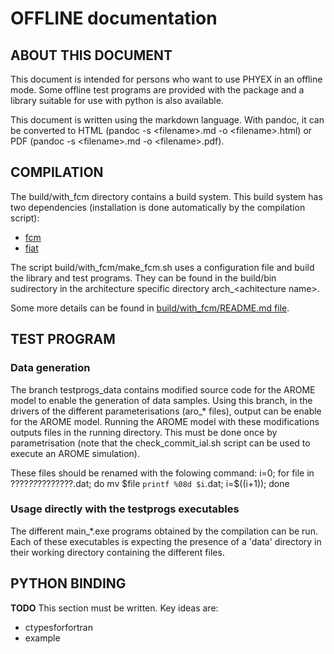 # OFFLINE documentation

## ABOUT THIS DOCUMENT

This document is intended for persons who want to use PHYEX in an offline mode.
Some offline test programs are provided with the package and a library suitable for use with python is also available.

This document is written using the markdown language. With pandoc, it can be converted to HTML (pandoc -s \<filename\>.md -o \<filename\>.html) or PDF (pandoc -s \<filename\>.md -o \<filename\>.pdf).

## COMPILATION

The build/with\_fcm directory contains a build system.
This build system has two dependencies (installation is done automatically by the compilation script):

  - [fcm](https://metomi.github.io/fcm/doc/user_guide/)
  - [fiat](https://github.com/ecmwf-ifs/fiat)

The script build/with\_fcm/make\_fcm.sh uses a configuration file and build the library and test programs.
They can be found in the build/bin sudirectory in the architecture specific directory arch\_\<achitecture name\>.

Some more details can be found in [build/with\_fcm/README.md file](../build/with_fcm/README.md).

## TEST PROGRAM

### Data generation

The branch testprogs\_data contains modified source code for the AROME model to enable the generation of data samples.
Using this branch, in the drivers of the different parameterisations (aro\_\* files), output can be enable for the AROME model.
Running the AROME model with these modifications outputs files in the running directory.
This must be done once by parametrisation (note that the check\_commit\_ial.sh script can be used to execute an AROME simulation).

These files should be renamed with the folowing command:
i=0; for file in ????_??_????????.dat; do mv $file `printf %08d $i`.dat; i=$((i+1)); done

### Usage directly with the testprogs executables

The different main\_\*.exe programs obtained by the compilation can be run. Each of these executables is expecting the presence of a 'data' directory in their working directory containing the different files.

## PYTHON BINDING

**TODO** This section must be written. Key ideas are:

  - ctypesforfortran
  - example
